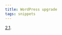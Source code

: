 ```yaml
---
title: WordPress upgrade
tags: snippets
---
```


[2.1](http://wincent.dev/wiki/Upgrading_from_WordPress_2.0.7_to_2.1_using_Subversion).
